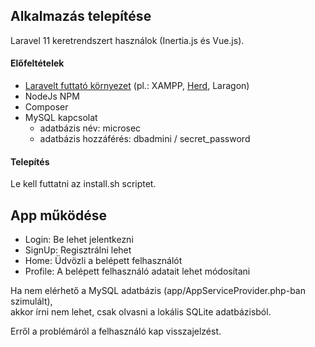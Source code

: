 
## Alkalmazás telepítése

Laravel 11 keretrendszert használok (Inertia.js és Vue.js). 

#### Előfeltételek

- [Laravelt futtató környezet](https://laravel.com/docs/11.x/deployment) (pl.: XAMPP, [Herd](https://herd.laravel.com/windows), Laragon)
- NodeJs NPM
- Composer
- MySQL kapcsolat
  - adatbázis név: microsec
  - adatbázis hozzáférés: dbadmini / secret_password

#### Telepítés

Le kell futtatni az install.sh scriptet.

## App működése

- Login: Be lehet jelentkezni
- SignUp: Regisztrálni lehet
- Home: Üdvözli a belépett felhasználót
- Profile: A belépett felhasználó adatait lehet módosítani

Ha nem elérhető a MySQL adatbázis (app/AppServiceProvider.php-ban szimulált),<br> 
akkor írni nem lehet, csak olvasni a lokális SQLite adatbázisból.

Erről a problémáról a felhasználó kap visszajelzést.
